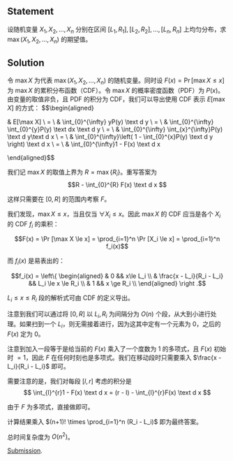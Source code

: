 ## $\text{Statement}$

设随机变量 $X_1, X_2, \dots, X_n$ 分别在区间 $[L_1, R_1], [L_2, R_2], \dots, [L_n, R_n]$ 上均匀分布，求 $\max(X_1, X_2, \dots, X_n)$ 的期望值。

## $\text{Solution}$

令 $\max X$ 为代表 $\max(X_1, X_2, \dots, X_n)$ 的随机变量。同时设 $F(x) = \Pr[\max X \le x]$ 为 $\max X$ 的累积分布函数（CDF）。令 $\max X$ 的概率密度函数（PDF）为 $P(x)$。由变量的取值非负，且 PDF 的积分为 CDF，我们可以导出使用 CDF 表示 $E[\max X]$ 的方式：
$$\begin{aligned}

& E[\max X]
\\ = \ & \int_{0}^{\infty} yP(y) \text d y
\\ = \ & \int_{0}^{\infty}  \int_{0}^{y}P(y) \text dx \text d y
\\ = \ & \int_{0}^{\infty} \int_{x}^{\infty}P(y) \text d y\text d x 
\\ = \ & \int_{0}^{\infty}\left( 1 - \int_{0}^{x}P(y) \text d y \right) \text d x 
\\ = \ & \int_{0}^{\infty}1 - F(x) \text d x 

\end{aligned}$$

我们记 $\max X$ 的取值上界为 $R = \max\left\{R_i\right\}$。重写答案为
$$R - \int_{0}^{R} F(x) \text d x $$

这样只需要在 $[0,R]$ 的范围内考察 $F$。

我们发现，$\max X \le x$，当且仅当 $\forall X_i \le x$。因此 $\max X$ 的 CDF 应当是各个 $X_i$ 的 CDF $f_i$ 的乘积：

$$F(x) = \Pr [\max X \le x] = \prod_{i=1}^n \Pr [X_i \le x] = \prod_{i=1}^n f_i(x)$$

而 $f_i(x)$ 是易表出的：

$$f_i(x) = \left\{
    \begin{aligned}
    & 0 && x\le L_i \\ 
    & \frac{x - L_i}{R_i - L_i} && L_i \le x \le R_i \\ 
    & 1 && x \ge R_i \\
    \end{aligned}
\right .$$

$L_i \le x \le R_i$ 段的解析式可由 CDF 的定义导出。

注意到我们可以通过将 $[0, R]$ 以 $L_i, R_i$ 为间隔分为 $O(n)$ 个段，从大到小进行处理。如果扫到一个 $L_i$，则无需接着进行，因为这其中定有一个元素为 $0$，之后的 $F(x)$ 定为 $0$。

注意到加入一段等于是给当前的 $F(x)$ 乘入了一个度数为 $1$ 的多项式，且 $F(x)$ 初始时 $=1$，因此 $F$ 在任何时刻也是多项式。我们在移动段时只需要乘入 $\frac{x - L_i}{R_i - L_i}$ 即可。

需要注意的是，我们对每段 $[l, r]$ 考虑的积分是
$$ \int_{l}^{r}1 - F(x) \text d x = (r - l) - \int_{l}^{r}F(x) \text d x $$

由于 $F$ 为多项式，直接做即可。

计算结果乘入 $(n+1)! \times \prod_{i=1}^n (R_i - L_i)$ 即为最终答案。

总时间复杂度为 $O(n^2)$。

[Submission](https://atcoder.jp/contests/hhkb2020/submissions/37455737).